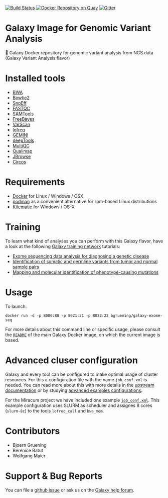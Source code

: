 [![Build Status](https://travis-ci.org/bgruening/docker-galaxy-exome-seq.svg?branch=master)](https://travis-ci.org/bgruening/docker-galaxy-exome-seq)
[![Docker Repository on Quay](https://quay.io/repository/bgruening/galaxy-exome-seq/status "Docker Repository on Quay")](https://quay.io/repository/bgruening/galaxy-exome-seq)
[![Gitter](https://badges.gitter.im/bgruening/docker-galaxy-stable.svg)](https://gitter.im/bgruening/docker-galaxy-stable?utm_source=badge&utm_medium=badge&utm_campaign=pr-badge)

Galaxy Image for Genomic Variant Analysis
=========================================

:whale: Galaxy Docker repository for genomic variant analysis from NGS data (Galaxy Variant Analysis flavor)

# Installed tools

 * [BWA](http://bio-bwa.sourceforge.net/)
 * [Bowtie2](http://bowtie-bio.sourceforge.net/bowtie2)
 * [SnpEff](http://snpeff.sourceforge.net/)
 * [FASTQC](http://www.bioinformatics.babraham.ac.uk/projects/fastqc/)
 * [SAMTools](http://samtools.sourceforge.net/)
 * [FreeBayes](https://github.com/ekg/freebayes)
 * [VarScan](http://dkoboldt.github.io/varscan/)
 * [lofreq](http://csb5.github.io/lofreq/)
 * [GEMINI](http://gemini.readthedocs.org)
 * [deepTools](http://fidelram.github.io/deepTools/)
 * [MultiQC](https://multiqc.info/)
 * [Qualimap](http://qualimap.bioinfo.cipf.es/)
 * [JBrowse](http://jbrowse.org/)
 * [Circos](http://circos.ca/)

# Requirements

 - [Docker](https://docs.docker.com/installation/) for Linux / Windows / OSX
 - [podman](https://podman.io/) as a convenient alternative for rpm-based Linux distributions
 - [Kitematic](https://kitematic.com/) for Windows / OS-X

# Training

To learn what kind of analyses you can perform with this Galaxy flavor, have a
look at the following
[Galaxy training network](https://training.galaxyproject.org/training-material/)
tutorials:

- [Exome sequencing data analysis for diagnosing a genetic disease](https://galaxyproject.github.io/training-material/topics/variant-analysis/tutorials/exome-seq/tutorial.html)
- [Identification of somatic and germline variants from tumor and normal sample pairs](https://training.galaxyproject.org/training-material/topics/variant-analysis/tutorials/somatic-variants/tutorial.html)
- [Mapping and molecular identification of phenotype-causing mutations](https://galaxyproject.github.io/training-material/topics/variant-analysis/tutorials/mapping-by-sequencing/tutorial.html)

# Usage

To launch:

```
docker run -d -p 8080:80 -p 8021:21 -p 8022:22 bgruening/galaxy-exome-seq
```

For more details about this command line or specific usage, please consult the
[`README`](https://github.com/bgruening/docker-galaxy-stable/blob/master/README.md) of the main Galaxy Docker image, on which the current image is based.

# Advanced cluser configuration

Galaxy and every tool can be configured to make optimal usage of cluster resources.
For this a configuration file with the name `job_conf.xml` is needed. You can read more
about this with more details in the [upstream documentation](https://docs.galaxyproject.org/en/latest/admin/jobs.html)
or by studying [advanced examples configurations](https://github.com/galaxyproject/galaxy/blob/dev/lib/galaxy/config/sample/job_conf.xml.sample_advanced).

For the Miracum project we have included one example [`job_conf.xml`](configs/job_conf.xml.miracum_sample).
This example configuration uses SLURM as scheduler and assignes 8 cores (`slurm-8c`) to the tools `lofreq_call` and `bwa_mem`.

# Contributors

- Bjoern Gruening
- Bérénice Batut
- Wolfgang Maier

# Support & Bug Reports

You can file a [github issue](https://github.com/bgruening/galaxy-exom-seq/issues) or ask us on the [Galaxy help forum](https://help.galaxyproject.org/).
